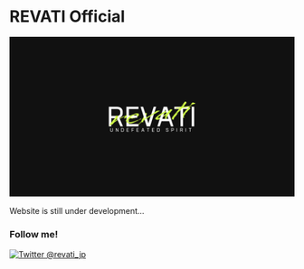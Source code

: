 # REVATI Official

![](../assets/images/logos/revati_large_dark.png)

Website is still under development...

### Follow me!

[![Twitter @revati_jp](https://img.shields.io/twitter/follow/revati_jp?label=Twitter%20%40revati_jp&style=social)](https://twitter.com/revati_jp)
